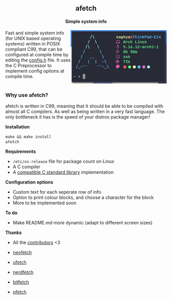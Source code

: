 <h2 align="center"> afetch </h2>
<h4 align="center"> Simple system info </h4>

<p align="center">
<a img src="https://repology.org/badge/vertical-allrepos/afetch.svg" height="85px"> </a>
</p>

<img align="right" src="img/logo.png" width="300px">
Fast and simple system info (for UNIX based operating systems) written in POSIX compliant C99, that can be configured at compile time by editing the <a href="src/config.h">config.h</a> file. It uses the C Preprocessor to implement config options at compile time. <br> <br>

<h3> Why use afetch? </h3>
afetch is written in C99, meaning that it should be able to be compiled with almost all C compilers. As well as being written in a very fast language. The only bottleneck it has is the speed of your distros package manager! </p>

**Installation**
```
make && make install
afetch
```

**Requirements**
*  `/etc/os-release` file for package count on Linux
*  A C compiler
*  A <a href="https://en.wikipedia.org/wiki/C_POSIX_library">compatible C standard library</a> implementation


**Configuration options**
*  Custom text for each seperate row of info
*  Option to print colour blocks, and choose a character for the block
*  More to be implemented soon



**To do**
*  Make README.md more dynamic (adapt to different screen sizes)

**Thanks**
*  All the [contributors](https://github.com/13-CF/afetch/graphs/contributors) <3

*  [neofetch](https://github.com/dylanaraps/neofetch)
*  [ufetch](https://github.com/jschx/ufetch)
*  [nerdfetch](https://github.com/ThatOneCalculator/NerdFetch)
*  [bitfetch](https://gitlab.com/bit9tream/bitfetch)
*  [pfetch](https://github.com/dylanaraps/pfetch)

